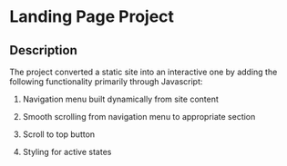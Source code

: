 # Landing Page Project

## Description

The project converted a static site into an interactive one by adding the following functionality primarily through Javascript:

1. Navigation menu built dynamically from site content

1. Smooth scrolling from navigation menu to appropriate section

1. Scroll to top button

1. Styling for active states